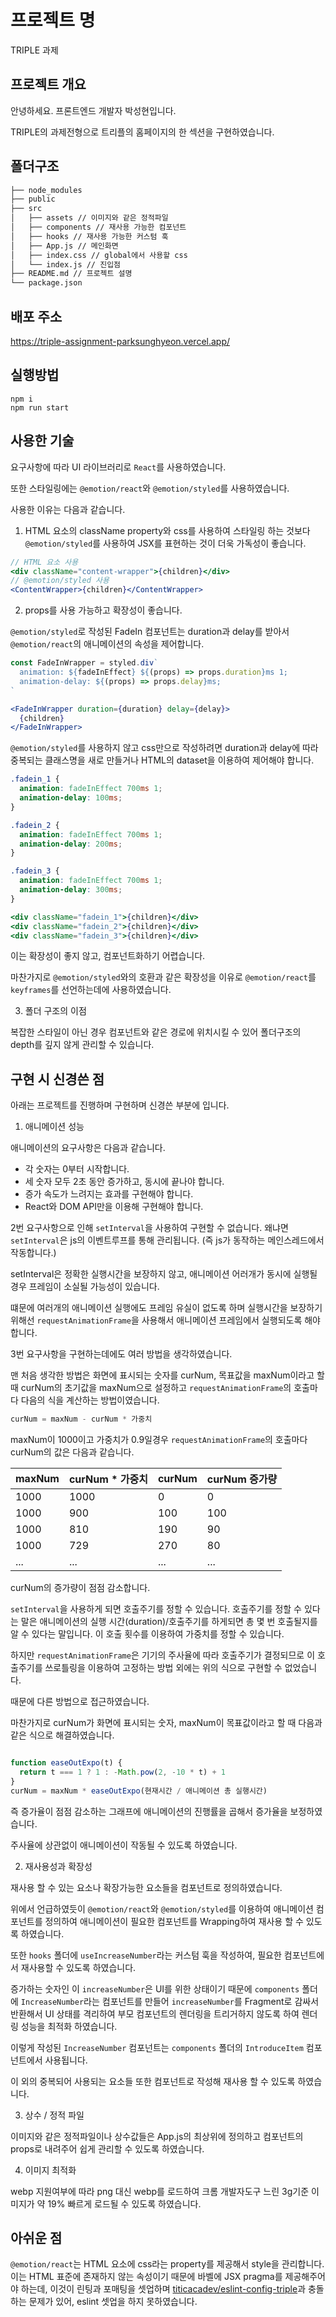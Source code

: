 # 프로젝트 명

TRIPLE 과제

## 프로젝트 개요

안녕하세요. 프론트엔드 개발자 박성현입니다.

TRIPLE의 과제전형으로 트리플의 홈페이지의 한 섹션을 구현하였습니다.

## 폴더구조

```bash
├── node_modules
├── public
├── src
│   ├── assets // 이미지와 같은 정적파일
│   ├── components // 재사용 가능한 컴포넌트
│   ├── hooks // 재사용 가능한 커스텀 훅
│   ├── App.js // 메인화면
│   ├── index.css // global에서 사용할 css
│   └── index.js // 진입점
├── README.md // 프로젝트 설명
└── package.json
```

## 배포 주소

https://triple-assignment-parksunghyeon.vercel.app/

## 실행방법

```
npm i
npm run start
```

## 사용한 기술

요구사항에 따라 UI 라이브러리로 `React`를 사용하였습니다.

또한 스타일링에는 `@emotion/react`와 `@emotion/styled`를 사용하였습니다.

사용한 이유는 다음과 같습니다.

1. HTML 요소의 className property와 css를 사용하여 스타일링 하는 것보다 `@emotion/styled`를 사용하여 JSX를 표현하는 것이 더욱 가독성이 좋습니다.

```jsx
// HTML 요소 사용
<div className="content-wrapper">{children}</div>
// @emotion/styled 사용
<ContentWrapper>{children}</ContentWrapper>
```

2. props를 사용 가능하고 확장성이 좋습니다.

`@emotion/styled`로 작성된 FadeIn 컴포넌트는 duration과 delay를 받아서 `@emotion/react`의 애니메이션의 속성을 제어합니다.

```js
const FadeInWrapper = styled.div`
  animation: ${fadeInEffect} ${(props) => props.duration}ms 1;
  animation-delay: ${(props) => props.delay}ms;
`
```

```jsx
<FadeInWrapper duration={duration} delay={delay}>
  {children}
</FadeInWrapper>
```

`@emotion/styled`를 사용하지 않고 css만으로 작성하려면 duration과 delay에 따라 중복되는 클래스명을 새로 만들거나 HTML의 dataset을 이용하여 제어해야 합니다.

```css
.fadein_1 {
  animation: fadeInEffect 700ms 1;
  animation-delay: 100ms;
}

.fadein_2 {
  animation: fadeInEffect 700ms 1;
  animation-delay: 200ms;
}

.fadein_3 {
  animation: fadeInEffect 700ms 1;
  animation-delay: 300ms;
}
```

```jsx
<div className="fadein_1">{children}</div>
<div className="fadein_2">{children}</div>
<div className="fadein_3">{children}</div>
```

이는 확장성이 좋지 않고, 컴포넌트화하기 어렵습니다.

마찬가지로 `@emotion/styled`와의 호환과 같은 확장성을 이유로 `@emotion/react`를 `keyframes`를 선언하는데에 사용하였습니다.

3. 폴더 구조의 이점

복잡한 스타일이 아닌 경우 컴포넌트와 같은 경로에 위치시킬 수 있어 폴더구조의 depth를 깊지 않게 관리할 수 있습니다.

## 구현 시 신경쓴 점

아래는 프로젝트를 진행하며 구현하며 신경쓴 부분에 입니다.

1. 애니메이션 성능

애니메이션의 요구사항은 다음과 같습니다.

- 각 숫자는 0부터 시작합니다.
- 세 숫자 모두 2초 동안 증가하고, 동시에 끝나야 합니다.
- 증가 속도가 느려지는 효과를 구현해야 합니다.
- React와 DOM API만을 이용해 구현해야 합니다.

2번 요구사항으로 인해 `setInterval`을 사용하여 구현할 수 없습니다.
왜냐면 `setInterval`은 js의 이벤트루프를 통해 관리됩니다. (즉 js가 동작하는 메인스레드에서 작동합니다.)

setInterval은 정확한 실행시간을 보장하지 않고, 애니메이션 어러개가 동시에 실행될 경우 프레임이 소실될 가능성이 있습니다.

떄문에 여러개의 애니메이션 실행에도 프레임 유실이 없도록 하며 실행시간을 보장하기 위해선 `requestAnimationFrame`을 사용해서 애니메이션 프레임에서 실행되도록 해야합니다.

3번 요구사항을 구현하는데에도 여러 방법을 생각하였습니다.

맨 처음 생각한 방법은 화면에 표시되는 숫자를 curNum, 목표값을 maxNum이라고 할 때 curNum의 초기값을 maxNum으로 설정하고 `requestAnimationFrame`의 호출마다 다음의 식을 계산하는 방법이였습니다.

```js
curNum = maxNum - curNum * 가중치
```

maxNum이 1000이고 가중치가 0.9일경우 `requestAnimationFrame`의 호출마다 curNum의 값은 다음과 같습니다.

| maxNum | curNum \* 가중치 | curNum | curNum 증가량 |
| ------ | ---------------- | ------ | ------------- |
| 1000   | 1000             | 0      | 0             |
| 1000   | 900              | 100    | 100           |
| 1000   | 810              | 190    | 90            |
| 1000   | 729              | 270    | 80            |
| ...    | ...              | ...    | ...           |

curNum의 증가량이 점점 감소합니다.

`setInterval`을 사용하게 되면 호출주기를 정할 수 있습니다. 호출주기를 정할 수 있다는 말은 애니메이션의 실행 시간(duration)/호출주기를 하게되면 총 몇 번 호출될지를 알 수 있다는 말입니다. 이 호출 횟수를 이용하여 가중치를 정할 수 있습니다.

하지만 `requestAnimationFrame`은 기기의 주사율에 따라 호출주기가 결정되므로 이 호출주기를 쓰로틀링을 이용하여 고정하는 방법 외에는 위의 식으로 구현할 수 없었습니다.

때문에 다른 방법으로 접근하였습니다.

마찬가지로 curNum가 화면에 표시되는 숫자, maxNum이 목표값이라고 할 때 다음과 같은 식으로 해결하였습니다.

```js

function easeOutExpo(t) {
  return t === 1 ? 1 : -Math.pow(2, -10 * t) + 1
}
curNum = maxNum * easeOutExpo(현재시간 / 애니메이션 총 실행시간)
```

즉 증가율이 점점 감소하는 그래프에 애니메이션의 진행률을 곱해서 증가율을 보정하였습니다.

주사율에 상관없이 애니메이션이 작동될 수 있도록 하였습니다.

2. 재사용성과 확장성

재사용 할 수 있는 요소나 확장가능한 요소들을 컴포넌트로 정의하였습니다.

위에서 언급하였듯이 `@emotion/react`와 `@emotion/styled`를 이용하여 애니메이션 컴포넌트를 정의하여 애니메이션이 필요한 컴포넌트를 Wrapping하여 재사용 할 수 있도록 하였습니다.

또한 `hooks` 폴더에 `useIncreaseNumber`라는 커스텀 훅을 작성하여, 필요한 컴포넌트에서 재사용할 수 있도록 하였습니다.

증가하는 숫자인 이 `increaseNumber`은 UI를 위한 상태이기 때문에 `components` 폴더에 `IncreaseNumber`라는 컴포넌트를 만들어 `increaseNumber`를 Fragment로 감싸서 반환해서 UI 상태를 격리하여 부모 컴포넌트의 렌더링을 트리거하지 않도록 하여 렌더링 성능을 최적화 하였습니다.

이렇게 작성된 `IncreaseNumber` 컴포넌트는 `components` 폴더의 `IntroduceItem` 컴포넌트에서 사용됩니다.

이 외의 중복되어 사용되는 요소들 또한 컴포넌트로 작성해 재사용 할 수 있도록 하였습니다.

3. 상수 / 정적 파일

이미지와 같은 정적파일이나 상수값들은 App.js의 최상위에 정의하고 컴포넌트의 props로 내려주어 쉽게 관리할 수 있도록 하였습니다.

4. 이미지 최적화

webp 지원여부에 따라 png 대신 webp를 로드하여 크롬 개발자도구 느린 3g기준 이미지가 약 19% 빠르게 로드될 수 있도록 하였습니다.

## 아쉬운 점

`@emotion/react`는 HTML 요소에 css라는 property를 제공해서 style을 관리합니다. 이는 HTML 표준에 존재하지 않는 속성이기 때문에 바벨에 JSX pragma를 제공해주어야 하는데, 이것이 린팅과 포매팅을 셋업하며 [titicacadev/eslint-config-triple](https://github.com/titicacadev/eslint-config-triple)과 충돌하는 문제가 있어, eslint 셋업을 하지 못하였습니다.
